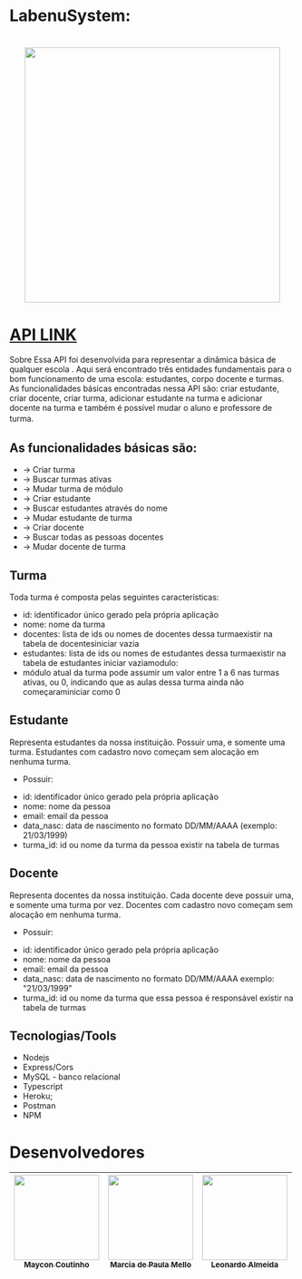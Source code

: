 # LabenuSystem:

<h1 align="center">
<img width=450 src="https://content.pstmn.io/77615daa-597b-4b47-9a40-1ba48ca7e854/aW1hZ2UtcmVtb3ZlYmctcHJldmlldy5wbmc=">
</h1>

# [API LINK ](https://documenter.getpostman.com/view/22767800/VVJ3zb4P#78e8bc21-eb8f-4969-8b43-3b10bd75988d)

Sobre
Essa API foi desenvolvida para representar a dinâmica básica de
qualquer escola . Aqui será encontrado três entidades
fundamentais para o bom funcionamento de uma escola:
estudantes, corpo docente e turmas. As funcionalidades básicas
encontradas nessa API são: criar estudante, criar docente,
criar turma, adicionar estudante na turma e adicionar docente
na turma e também é possível mudar o aluno e professore de turma.
ﾠ
## As funcionalidades básicas são:
- → Criar turma
- → Buscar turmas ativas
- → Mudar turma de módulo
- → Criar estudante
- → Buscar estudantes através do nome
- → Mudar estudante de turma
- → Criar docente
- → Buscar todas as pessoas docentes
- → Mudar docente de turma

## Turma
Toda turma é composta pelas seguintes características:

- id: identificador único gerado pela própria aplicação
- nome: nome da turma
- docentes: lista de ids ou nomes de docentes dessa turmaexistir na tabela de docentesiniciar vazia
- estudantes: lista de ids ou nomes de estudantes dessa turmaexistir na tabela de estudantes iniciar vaziamodulo: 
- módulo atual da turma pode assumir um valor entre 1 a 6 nas turmas ativas, ou 0, indicando que as aulas dessa turma ainda não começaraminiciar como 0

## Estudante
Representa estudantes da nossa instituição. Possuir uma, e somente uma turma. Estudantes com cadastro novo começam sem alocação em nenhuma turma.

* Possuir:

- id: identificador único gerado pela própria aplicação
- nome: nome da pessoa
- email: email da pessoa
- data_nasc: data de nascimento no formato DD/MM/AAAA (exemplo: 21/03/1999)
- turma_id: id ou nome da turma da pessoa existir na tabela de turmas

## Docente
Representa docentes da nossa instituição. Cada docente deve possuir uma, e somente uma turma por vez. Docentes com cadastro novo começam sem alocação em nenhuma turma.

* Possuir:

- id: identificador único gerado pela própria aplicação
- nome: nome da pessoa
- email: email da pessoa
- data_nasc: data de nascimento no formato DD/MM/AAAA exemplo: "21/03/1999"
- turma_id: id ou nome da turma que essa pessoa é responsável existir na tabela de turmas

## Tecnologias/Tools
- Nodejs
- Express/Cors
- MySQL - banco relacional
- Typescript
- Heroku;
- Postman
- NPM

# Desenvolvedores 


<div align="center">  

| [<img src="https://user-images.githubusercontent.com/60453269/184236315-92017e73-39ae-4e8e-8a4b-3e7033bc4eb4.jpg" width=150><br><sub> Maycon Coutinho </sub>](https://www.linkedin.com/in/maycon-coutinho/) | [<img src="https://avatars.githubusercontent.com/u/104532161?v=4" width=150><br><sub> Marcia de Paula Mello </sub>](https://www.linkedin.com/in/m%C3%A1rcia-de-paula-mello-6347a61bb/) | [<img src="https://avatars.githubusercontent.com/u/104574298?v=4" width=150><br><sub> Leonardo Almeida  </sub>](https://www.linkedin.com/in/leonardo-almeida-viana/) | 
|---|---|---|

</div>

